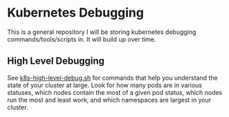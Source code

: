# Kubernetes Debugging

This is a general repository I will be storing kubernetes debugging commands/tools/scripts in.  It will build up over time.

## High Level Debugging

See [k8s-high-level-debug.sh](k8s-high-level-debug.sh) for commands that help you understand the state of your cluster at large.  Look for
how many pods are in various statuses, which nodes contain the most of a given pod status, which nodes run the most
and least work, and which namespaces are largest in your cluster.